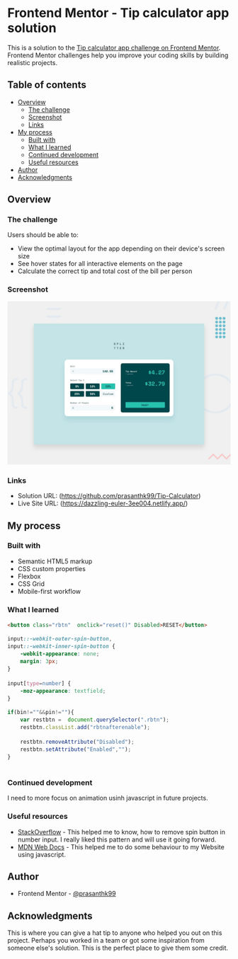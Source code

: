 # Frontend Mentor - Tip calculator app solution

This is a solution to the [Tip calculator app challenge on Frontend Mentor](https://www.frontendmentor.io/challenges/tip-calculator-app-ugJNGbJUX). Frontend Mentor challenges help you improve your coding skills by building realistic projects.

## Table of contents

- [Overview](#overview)
  - [The challenge](#the-challenge)
  - [Screenshot](#screenshot)
  - [Links](#links)
- [My process](#my-process)
  - [Built with](#built-with)
  - [What I learned](#what-i-learned)
  - [Continued development](#continued-development)
  - [Useful resources](#useful-resources)
- [Author](#author)
- [Acknowledgments](#acknowledgments)

## Overview

### The challenge

Users should be able to:

- View the optimal layout for the app depending on their device's screen size
- See hover states for all interactive elements on the page
- Calculate the correct tip and total cost of the bill per person

### Screenshot

![](./images/screenshot.jpg)


### Links

- Solution URL: (https://github.com/prasanthk99/Tip-Calculator)
- Live Site URL: (https://dazzling-euler-3ee004.netlify.app/)

## My process

### Built with

- Semantic HTML5 markup
- CSS custom properties
- Flexbox
- CSS Grid
- Mobile-first workflow

### What I learned

```html
<button class="rbtn"  onclick="reset()" Disabled>RESET</button> 
```
```css
input::-webkit-outer-spin-button,
input::-webkit-inner-spin-button {
    -webkit-appearance: none;
    margin: 3px;
}

input[type=number] {
    -moz-appearance: textfield;
}

```
```js
if(bin!=""&&pin!=""){
    var restbtn =  document.querySelector(".rbtn");
    restbtn.classList.add("rbtnafterenable");
   
    restbtn.removeAttribute("Disabled");
    restbtn.setAttribute("Enabled","");
}
    
```

### Continued development

I need to more focus on animation usinh javascript in future projects. 

### Useful resources

- [StackOverflow](https://stackoverflow.com/) - This helped me to know, how to remove spin button in number input. I really liked this pattern and will use it going forward.
- [MDN Web Docs](https://developer.mozilla.org/en-US/docs/Web/JavaScript#reference) - This helped me to do some behaviour to my Website using javascript.

## Author

- Frontend Mentor - [@prasanthk99](https://www.frontendmentor.io/profile/prasanthk99)

## Acknowledgments

This is where you can give a hat tip to anyone who helped you out on this project. Perhaps you worked in a team or got some inspiration from someone else's solution. This is the perfect place to give them some credit.
